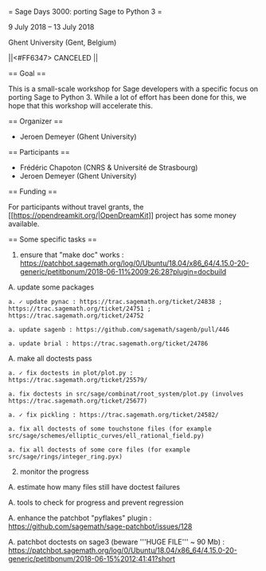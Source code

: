 = Sage Days 3000: porting Sage to Python 3 =

9 July 2018 ­– 13 July 2018

Ghent University (Gent, Belgium)

||<#FF6347> CANCELED ||

== Goal ==

This is a small-scale workshop for Sage developers with a specific focus on porting
Sage to Python 3. While a lot of effort has been done for this,
we hope that this workshop will accelerate this.

== Organizer ==

 * Jeroen Demeyer (Ghent University)

== Participants ==

 * Frédéric Chapoton (CNRS &amp; Université de Strasbourg)
 * Jeroen Demeyer (Ghent University)

== Funding ==

For participants without travel grants, the [[https://opendreamkit.org/|OpenDreamKit]] project has some money available.


== Some specific tasks ==

1. ensure that "make doc" works : https://patchbot.sagemath.org/log/0/Ubuntu/18.04/x86_64/4.15.0-20-generic/petitbonum/2018-06-11%2009:26:28?plugin=docbuild

  A. update some packages

    a. ✓ update pynac : https://trac.sagemath.org/ticket/24838 ; https://trac.sagemath.org/ticket/24751 ; https://trac.sagemath.org/ticket/24752

    a. update sagenb : https://github.com/sagemath/sagenb/pull/446

    a. update brial : https://trac.sagemath.org/ticket/24786

  A. make all doctests pass

    a. ✓ fix doctests in plot/plot.py : https://trac.sagemath.org/ticket/25579/

    a. fix doctests in src/sage/combinat/root_system/plot.py (involves https://trac.sagemath.org/ticket/25677)

    a. ✓ fix pickling : https://trac.sagemath.org/ticket/24582/

    a. fix all doctests of some touchstone files (for example src/sage/schemes/elliptic_curves/ell_rational_field.py)

    a. fix all doctests of some core files (for example src/sage/rings/integer_ring.pyx)

2. monitor the progress

  A. estimate how many files still have doctest failures

  A. tools to check for progress and prevent regression

  A. enhance the patchbot "pyflakes" plugin : https://github.com/sagemath/sage-patchbot/issues/128

  A. patchbot doctests on sage3 (beware '''HUGE FILE''' ~ 90 Mb) : https://patchbot.sagemath.org/log/0/Ubuntu/18.04/x86_64/4.15.0-20-generic/petitbonum/2018-06-15%2012:41:41?short
